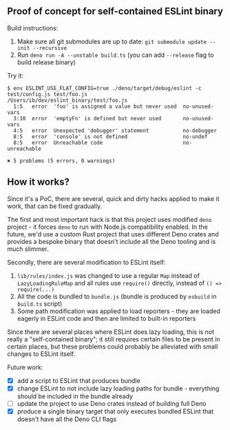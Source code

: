 ## Proof of concept for self-contained ESLint binary

Build instructions:

1. Make sure all git submodules are up to date:
   `git submodule update --init --recursive`
1. Run `deno run -A --unstable build.ts` (you can add `--release` flag to build
   release binary)

Try it:

```
$ env ESLINT_USE_FLAT_CONFIG=true ./deno/target/debug/eslint -c test/config.js test/foo.js
/Users/ib/dev/eslint_binary/test/foo.js
  1:5   error  'foo' is assigned a value but never used  no-unused-vars
  3:10  error  'emptyFn' is defined but never used       no-unused-vars
  4:5   error  Unexpected 'debugger' statement           no-debugger
  8:5   error  'console' is not defined                  no-undef
  8:5   error  Unreachable code                          no-unreachable

✖ 5 problems (5 errors, 0 warnings)
```

## How it works?

Since it's a PoC, there are several, quick and dirty hacks applied to make it
work, that can be fixed gradually.

The first and most important hack is that this project uses modified `deno`
project - it forces `deno` to run with Node.js compatibility enabled. In the
future, we'd use a custom Rust project that uses different Deno crates and
provides a bespoke binary that doesn't include all the Deno tooling and is much
slimmer.

Secondly, there are several modification to ESLint itself:

1. `lib/rules/index.js` was changed to use a regular `Map` instead of
   `LazyLoadingRuleMap` and all rules use `require()` directly, instead of
   `() => require(...)`
1. All the code is bundled to `bundle.js` (bundle is produced by `esbuild` in
   `build.ts` script)
1. Some path modification was applied to load reporters - they are loaded
   eagerly in ESLint code and then are limited to built-in reporters

Since there are several places where ESLint does lazy loading, this is not
really a "self-contained binary"; it still requires certain files to be present
in certain places, but these problems could probably be alleviated with small
changes to ESLint itself.

Future work:

- [x] add a script to ESLint that produces bundle
- [x] change ESLint to not include lazy loading paths for bundle - everything
      should be included in the bundle already
- [ ] update the project to use Deno crates instead of building full Deno
- [x] produce a single binary target that only executes bundled ESLint that
      doesn't have all the Deno CLI flags

